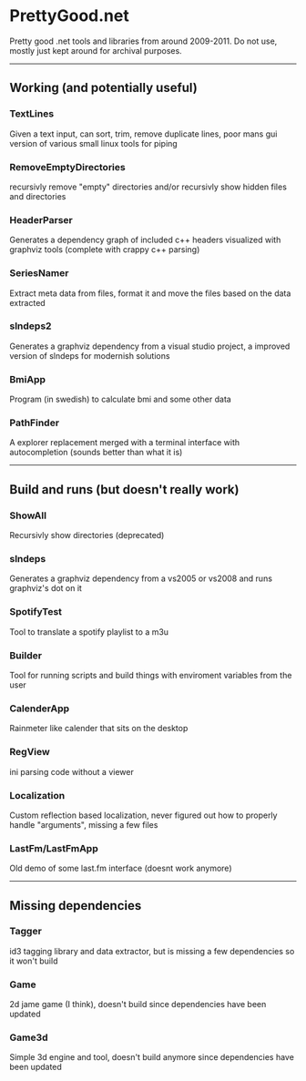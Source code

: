 # PrettyGood.net

Pretty good .net tools and libraries from around 2009-2011. Do not use, mostly just kept around for archival purposes.

---

## Working (and potentially useful)


### TextLines
Given a text input, can sort, trim, remove duplicate lines, poor mans gui version of various small linux tools for piping

### RemoveEmptyDirectories
recursivly remove "empty" directories and/or recursivly show hidden files and directories

### HeaderParser
Generates a dependency graph of included c++ headers visualized with graphviz tools (complete with crappy c++ parsing)

### SeriesNamer
Extract meta data from files, format it and move the files based on the data extracted

### slndeps2
Generates a graphviz dependency from a visual studio project, a improved version of slndeps for modernish solutions

### BmiApp
Program (in swedish) to calculate bmi and some other data

### PathFinder
A explorer replacement merged with a terminal interface with autocompletion (sounds better than what it is)

---

## Build and runs (but doesn't really work)


### ShowAll
Recursivly show directories (deprecated)

### slndeps
Generates a graphviz dependency from a vs2005 or vs2008 and runs graphviz's dot on it

### SpotifyTest
Tool to translate a spotify playlist to a m3u

### Builder
Tool for running scripts and build things with enviroment variables from the user

### CalenderApp
Rainmeter like calender that sits on the desktop

### RegView
ini parsing code without a viewer

### Localization
Custom reflection based localization, never figured out how to properly handle "arguments", missing a few files

### LastFm/LastFmApp
Old demo of some last.fm interface (doesnt work anymore)

---

## Missing dependencies


### Tagger
id3 tagging library and data extractor, but is missing a few dependencies so it won't build

### Game
2d jame game (I think), doesn't build since dependencies have been updated

### Game3d
Simple 3d engine and tool, doesn't build anymore since dependencies have been updated

